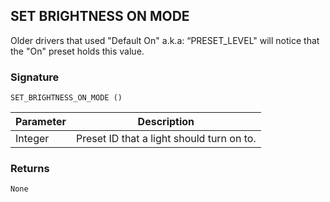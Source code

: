 ## SET BRIGHTNESS ON MODE

Older drivers that used "Default On" a.k.a: “PRESET\_LEVEL"  will notice that the "On" preset holds this value.


### Signature

`SET_BRIGHTNESS_ON_MODE ()`


| Parameter | Description |
| --- | --- |
| Integer | Preset ID that a light should turn on to. |

### Returns

`None`
